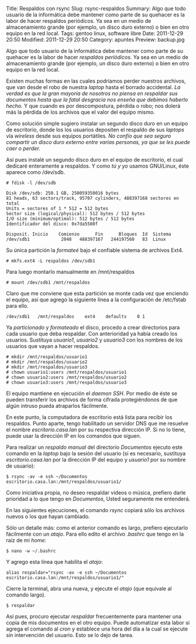 Title: Respaldos con rsync
Slug: rsync-respaldos
Summary: Algo que todo usuario de la informática debe mantener como parte de su quehacer es la labor de hacer respaldos periódicos. Ya sea en un medio de almacenamiento grande (por ejemplo, un disco duro externo) o bien en otro equipo en la red local.
Tags: gentoo linux, software libre
Date: 2011-12-29 20:50
Modified: 2011-12-29 20:50
Category: apuntes
Preview: backup.jpg


Algo que todo usuario de la informática debe mantener como parte de su quehacer es la labor de hacer *respaldos periódicos*. Ya sea en un medio de almacenamiento grande (por ejemplo, un disco duro externo) o bien en otro equipo en la red local.

Existen muchas formas en las cuales podríamos perder nuestros archivos, que van desde el robo de nuestra _laptop_ hasta el borrado accidental. *La verdad es que la gran mayoría de nosotros no piensa en respaldar sus documentos hasta que la fatal desgracia nos enseña que debimos haberlo hecho.* Y que cuando es por descompostura, pérdida o robo; nos dolerá más la pérdida de los archivos que el valor del equipo mismo.

Como solución simple sugiero instalar un segundo disco duro en un equipo de escritorio, donde los los usuarios depositen el respaldo de sus _laptops_ vía _wireless_ desde sus equipos portátiles. *No confío que sea seguro compartir un disco duro externo entre varias personas, ya que se les puede caer o perder.*

Así pues instalé un segundo disco duro en el equipo de escritorio, el cual dedicaré enteramente a respaldos. Y como _tú y yo_ usamos GNU/Linux, éste aparece como /dev/sdb.

    # fdisk -l /dev/sdb

    Disk /dev/sdb: 250.1 GB, 250059350016 bytes
    81 heads, 63 sectors/track, 95707 cylinders, 488397168 sectores en total
    Units = sectores of 1 * 512 = 512 bytes
    Sector size (logical/physical): 512 bytes / 512 bytes
    I/O size (minimum/optimal): 512 bytes / 512 bytes
    Identificador del disco: 0x7da5580f

    Disposit. Inicio    Comienzo      Fin      Bloques  Id  Sistema
    /dev/sdb1            2048   488397167   244197560   83  Linux

Su única partición la _formateé_ bajo el confiable sistema de archivos Ext4.

    # mkfs.ext4 -L respaldos /dev/sdb1

Para luego montarlo manualmente en /mnt/respaldos

    # mount /dev/sdb1 /mnt/respaldos

Claro que me conviene que esta partición se monte cada vez que enciendo el equipo, así que agrego la siguiente línea a la configuración de /etc/fstab para ello.

    /dev/sdb1   /mnt/respaldos    ext4    defaults    0 1

Ya _particionado_ y _formateado_ el disco, procedo a crear directorios para cada usuario que deba respaldar. Con anterioridad ya había creado los usuarios. Sustituya *usuario1*, *usuario2* y *usuario3* con los nombres de los usuarios que vayan a hacer respaldos.

    # mkdir /mnt/respaldos/usuario1
    # mkdir /mnt/respaldos/usuario2
    # mkdir /mnt/respaldos/usuario3
    # chown usuario1:users /mnt/respaldos/usuario1
    # chown usuario2:users /mnt/respaldos/usuario2
    # chown usuario3:users /mnt/respaldos/usuario3

El equipo mantiene en ejecución el _daemon_ *SSH*. Por medio de éste se pueden transferir los archivos de forma cifrada protegiéndonos de que algún intruso pueda atraparlos fácilmente.

En este punto, la computadora de escritorio está lista para recibir los respaldos. Punto aparte, tengo habilitado un servidor DNS que me resuelve el nombre *escritorio.casa.lan* por su respectiva dirección IP. Si no lo tiene, puede usar la dirección IP en los comandos que siguen.

Para realizar un *respaldo manual* del directorio *Documentos* ejecuto este comando en la _laptop_ bajo la sesión del usuario (si es necesario, sustituya *escritorio.casa.lan* por la dirección IP del equipo y *usuario1* por su nombre de usuario):

    $ rsync -av -e ssh ~/Documentos escritorio.casa.lan:/mnt/respaldos/usuario1/

Como iniciativa propia, no deseo respaldar videos o música, prefiero darle prioridad a lo que tengo en *Documentos*, Usted seguramente me entenderá.

En las siguientes ejecuciones, el comando *rsync* copiará sólo los archivos nuevos o los que hayan cambiado.

Sólo un detalle más: como el anterior comando es largo, prefiero ejecutarlo fácilmente con un _atajo_. Para ello edito el archivo *.bashrc* que tengo en la raíz de mi _home_:

    $ nano -w ~/.bashrc

Y agrego esta línea que habilita el _atajo_:

    alias respaldar="rsync -av -e ssh ~/Documentos escritorio.casa.lan:/mnt/respaldos/usuario1/"

Cierre la terminal, abra una nueva, y ejecute el _atajo_ (que equivale al comando largo).

    $ respaldar

Así pues, procuro ejecutar *respaldar* frecuentemente para mantener una copia de mis documentos en el otro equipo. Puede automatizar esta labor si agrega el comando al *cron* y establece una hora del día a la cual se ejecute sin intervención del usuario. Esto se lo dejo de tarea.
